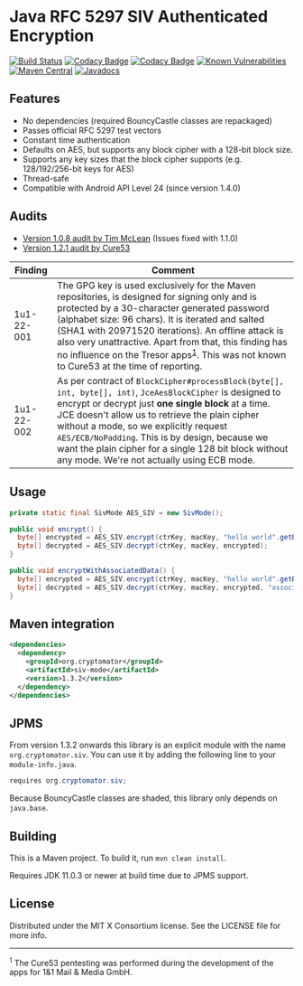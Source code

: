 # Java RFC 5297 SIV Authenticated Encryption

[![Build Status](https://travis-ci.org/cryptomator/siv-mode.svg?branch=develop)](https://travis-ci.org/cryptomator/siv-mode)
[![Codacy Badge](https://api.codacy.com/project/badge/Grade/8b274788dab046259a40e56688236790)](https://www.codacy.com/app/cryptomator/siv-mode)
[![Codacy Badge](https://api.codacy.com/project/badge/Coverage/8b274788dab046259a40e56688236790)](https://www.codacy.com/app/cryptomator/siv-mode)
[![Known Vulnerabilities](https://snyk.io/test/github/cryptomator/siv-mode/badge.svg)](https://snyk.io/test/github/cryptomator/siv-mode)
[![Maven Central](https://img.shields.io/maven-central/v/org.cryptomator/siv-mode.svg?maxAge=86400)](https://repo1.maven.org/maven2/org/cryptomator/siv-mode/)
[![Javadocs](http://www.javadoc.io/badge/org.cryptomator/siv-mode.svg)](http://www.javadoc.io/doc/org.cryptomator/siv-mode)

## Features
- No dependencies (required BouncyCastle classes are repackaged)
- Passes official RFC 5297 test vectors
- Constant time authentication
- Defaults on AES, but supports any block cipher with a 128-bit block size.
- Supports any key sizes that the block cipher supports (e.g. 128/192/256-bit keys for AES)
- Thread-safe
- Compatible with Android API Level 24 (since version 1.4.0)

## Audits
- [Version 1.0.8 audit by Tim McLean](https://www.chosenplaintext.ca/publications/20161104-siv-mode-report.pdf) (Issues fixed with 1.1.0)
- [Version 1.2.1 audit by Cure53](https://cryptomator.org/audits/2017-11-27%20crypto%20cure53.pdf)

| Finding | Comment |
|---|---|
| 1u1-22-001 | The GPG key is used exclusively for the Maven repositories, is designed for signing only and is protected by a 30-character generated password (alphabet size: 96 chars). It is iterated and salted (SHA1 with 20971520 iterations). An offline attack is also very unattractive. Apart from that, this finding has no influence on the Tresor apps<sup>[1](#footnote-tresor-apps)</sup>. This was not known to Cure53 at the time of reporting. |
| 1u1-22-002 | As per contract of `BlockCipher#processBlock(byte[], int, byte[], int)`, `JceAesBlockCipher` is designed to encrypt or decrypt just **one single block** at a time. JCE doesn't allow us to retrieve the plain cipher without a mode, so we explicitly request `AES/ECB/NoPadding`. This is by design, because we want the plain cipher for a single 128 bit block without any mode. We're not actually using ECB mode. |

## Usage
```java
private static final SivMode AES_SIV = new SivMode();

public void encrypt() {
  byte[] encrypted = AES_SIV.encrypt(ctrKey, macKey, "hello world".getBytes());
  byte[] decrypted = AES_SIV.decrypt(ctrKey, macKey, encrypted);
}

public void encryptWithAssociatedData() {
  byte[] encrypted = AES_SIV.encrypt(ctrKey, macKey, "hello world".getBytes(), "associated".getBytes(), "data".getBytes());
  byte[] decrypted = AES_SIV.decrypt(ctrKey, macKey, encrypted, "associated".getBytes(), "data".getBytes());
}
```

## Maven integration

```xml
<dependencies>
  <dependency>
    <groupId>org.cryptomator</groupId>
    <artifactId>siv-mode</artifactId>
    <version>1.3.2</version>
  </dependency>
</dependencies>
```

## JPMS

From version 1.3.2 onwards this library is an explicit module with the name `org.cryptomator.siv`. You can use it by adding the following line to your `module-info.java`.

```java
requires org.cryptomator.siv;
```

Because BouncyCastle classes are shaded, this library only depends on `java.base`.

## Building

This is a Maven project. To build it, run `mvn clean install`.

Requires JDK 11.0.3 or newer at build time due to JPMS support.

## License
Distributed under the MIT X Consortium license. See the LICENSE file for more info.

---

<sup><a name="footnote-tresor-apps">1</a></sup> The Cure53 pentesting was performed during the development of the apps for 1&1 Mail & Media GmbH.
